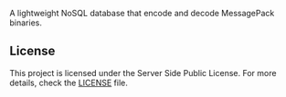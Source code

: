 A lightweight NoSQL database that encode and decode MessagePack binaries.

## License

This project is licensed under the Server Side Public License. For more details, check
the [LICENSE](https://github.com/bryanlundberg/AquaBase/blob/main/LICENSE.txt) file.
